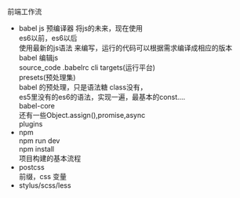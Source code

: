 前端工作流

- babel js 预编译器 将js的未来，现在使用<br>
    es6以前，es6以后<br>
    使用最新的js语法 来编写，运行的代码可以根据需求编译成相应的版本<br>
    babel 编辑js<br>
    source_code .babelrc cli targets(运行平台)<br>
    presets(预处理集)<br>
    babel 的预处理，只是语法糖 class没有，<br>
    es5里没有的es6的语法，实现一遍，最基本的const....<br>
    babel-core<br>
    还有一些Object.assign(),promise,async<br>
    plugins
- npm <br>
  npm run dev<br>
  npm install<br>
  项目构建的基本流程
- postcss<br>
  前缀，css 变量
- stylus/scss/less